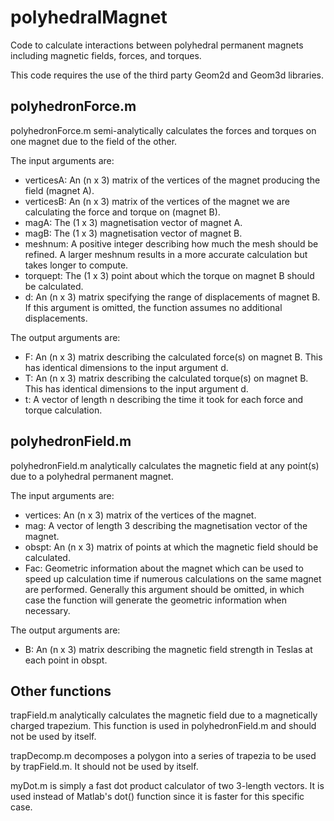 # polyhedralMagnet
Code to calculate interactions between polyhedral permanent magnets including magnetic fields, forces, and torques.

This code requires the use of the third party Geom2d and Geom3d libraries.

## polyhedronForce.m

polyhedronForce.m semi-analytically calculates the forces and torques on one magnet due to the field of the other.

The input arguments are:
* verticesA: An (n x 3) matrix of the vertices of the magnet producing the field (magnet A).
* verticesB: An (n x 3) matrix of the vertices of the magnet we are calculating the force and torque on (magnet B).
* magA: The (1 x 3) magnetisation vector of magnet A.
* magB: The (1 x 3) magnetisation vector of magnet B.
* meshnum: A positive integer describing how much the mesh should be refined. A larger meshnum results in a more accurate calculation but takes longer to compute.
* torquept: The (1 x 3) point about which the torque on magnet B should be calculated.
* d: An (n x 3) matrix specifying the range of displacements of magnet B. If this argument is omitted, the function assumes no additional displacements.

The output arguments are:
* F: An (n x 3) matrix describing the calculated force(s) on magnet B. This has identical dimensions to the input argument d.
* T: An (n x 3) matrix describing the calculated torque(s) on magnet B. This has identical dimensions to the input argument d.
* t: A vector of length n describing the time it took for each force and torque calculation.

## polyhedronField.m

polyhedronField.m analytically calculates the magnetic field at any point(s) due to a polyhedral permanent magnet.

The input arguments are:
* vertices: An (n x 3) matrix of the vertices of the magnet.
* mag: A vector of length 3 describing the magnetisation vector of the magnet.
* obspt: An (n x 3) matrix of points at which the magnetic field should be calculated.
* Fac: Geometric information about the magnet which can be used to speed up calculation time if numerous calculations on the same magnet are performed. Generally this argument should be omitted, in which case the function will generate the geometric information when necessary.

The output arguments are:
* B: An (n x 3) matrix describing the magnetic field strength in Teslas at each point in obspt.

## Other functions

trapField.m analytically calculates the magnetic field due to a magnetically charged trapezium. This function is used in polyhedronField.m and should not be used by itself.

trapDecomp.m decomposes a polygon into a series of trapezia to be used by trapField.m. It should not be used by itself.

myDot.m is simply a fast dot product calculator of two 3-length vectors. It is used instead of Matlab's dot() function since it is faster for this specific case.

